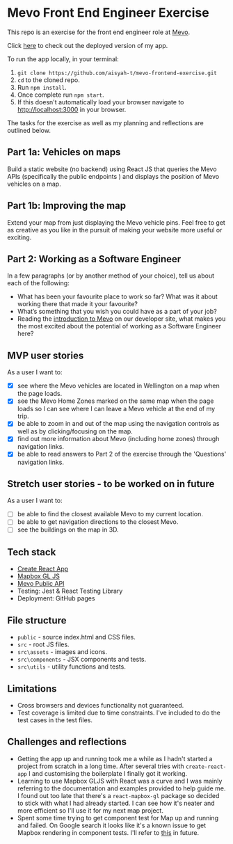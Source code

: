 # Mevo Front End Engineer Exercise

This repo is an exercise for the front end engineer role at [Mevo](https://mevo.co.nz/).

Click [here](https://aisyah-t.github.io/mevo-frontend-exercise/) to check out the deployed version of my app.

To run the app locally, in your terminal:
1) `git clone https://github.com/aisyah-t/mevo-frontend-exercise.git`
2) `cd` to the cloned repo.
3) Run `npm install`.
4) Once complete run `npm start`.
5) If this doesn't automatically load your browser navigate to [http://localhost:3000](http://localhost:3000) in your browser.

The tasks for the exercise as well as my planning and reflections are outlined below.

## Part 1a: Vehicles on maps

Build a static website (no backend) using React JS that queries the Mevo APIs (specifically the public endpoints ) and displays the position of Mevo vehicles on a map. 

## Part 1b: Improving the map

Extend your map from just displaying the Mevo vehicle pins. Feel free to get as creative as you like in the pursuit of making your website more useful or exciting.

## Part 2: Working as a Software Engineer
In a few paragraphs (or by another method of your choice), tell us about each of the following:
* What has been your favourite place to work so far? What was it about working there that made it
your favourite?
* What’s something that you wish you could have as a part of your job?
* Reading the [introduction to Mevo](https://developer.mevo.co.nz/) on our developer site, what makes you the most excited about
the potential of working as a Software Engineer here?

## MVP user stories
As a user I want to:
- [x] see where the Mevo vehicles are located in Wellington on a map when the page loads.
- [x] see the Mevo Home Zones marked on the same map when the page loads so I can see where I can leave a Mevo vehicle at the end of my trip.
- [x] be able to zoom in and out of the map using the navigation controls as well as by clicking/focusing on the map.
- [x] find out more information about Mevo (including home zones) through navigation links.
- [x] be able to read answers to Part 2 of the exercise through the 'Questions' navigation links.

## Stretch user stories - to be worked on in future
As a user I want to:
- [ ] be able to find the closest available Mevo to my current location.
- [ ] be able to get navigation directions to the closest Mevo.
- [ ] see the buildings on the map in 3D.

## Tech stack
* [Create React App](https://github.com/facebook/create-react-app)
* [Mapbox GL JS](https://docs.mapbox.com/mapbox-gl-js/api/)
* [Mevo Public API](https://developer.mevo.co.nz/docs/public/introduction)
* Testing: Jest & React Testing Library
* Deployment: GitHub pages

## File structure
* `public` - source index.html and CSS files.
* `src` - root JS files.
* `src\assets` - images and icons.
* `src\components` - JSX components and tests.
* `src\utils` - utility functions and tests.

## Limitations
* Cross browsers and devices functionality not guaranteed.
* Test coverage is limited due to time constraints. I've included to do the test cases in the test files.

## Challenges and reflections
* Getting the app up and running took me a while as I hadn't started a project from scratch in a long time. After several tries with `create-react-app` I and customising the boilerplate I finally got it working.
* Learning to use Mapbox GLJS with React was a curve and I was mainly referring to the documentation and examples provided to help guide me. I found out too late that there's a `react-mapbox-gl` package so decided to stick with what I had already started. I can see how it's neater and more efficient so I'll use it for my next map project.
* Spent some time trying to get component test for Map up and running and failed. On Google search it looks like it's a known issue to get Mapbox rendering in component tests. I'll refer to [this](https://github.com/mapbox/mapbox-gl-js-mock/issues/27) in future.
